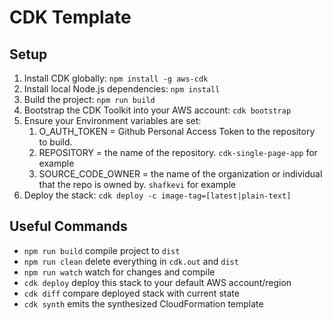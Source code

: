 # CDK Template

<!-- ![Architecture](architecture.svg) -->

## Setup

  1. Install CDK globally: `npm install -g aws-cdk`
  2. Install local Node.js dependencies: `npm install`
  3. Build the project: `npm run build`
  4. Bootstrap the CDK Toolkit into your AWS account: `cdk bootstrap`
  5. Ensure your Environment variables are set:
     1. O_AUTH_TOKEN = Github Personal Access Token to the repository to build.
     2. REPOSITORY = the name of the repository. `cdk-single-page-app` for example
     3. SOURCE_CODE_OWNER = the name of the organization or individual that the repo is owned by. `shafkevi` for example
  6. Deploy the stack: `cdk deploy -c image-tag=[latest|plain-text]`

## Useful Commands

  * `npm run build` compile project to `dist`
  * `npm run clean` delete everything in `cdk.out` and `dist`
  * `npm run watch` watch for changes and compile
  * `cdk deploy` deploy this stack to your default AWS account/region
  * `cdk diff` compare deployed stack with current state
  * `cdk synth` emits the synthesized CloudFormation template

